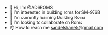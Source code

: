 - 👋 Hi, I’m @ADSROMS
- 👀 I’m interested in building roms for SM-976B
- 🌱 I’m currently learning Building Roms
- 💞️ I’m looking to collaborate on Roms
- 📫 How to reach me sandelshane5@gmail.com

<!---
ADSROMS/ADSROMS is a ✨ special ✨ repository because its `README.md` (this file) appears on your GitHub profile.
You can click the Preview link to take a look at your changes.
--->
